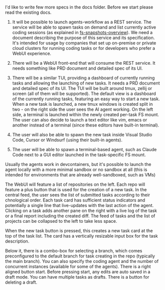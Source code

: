 I'd like to write few more specs in the docs folder. Before we start please read the existing docs.  
  
1) It will be possible to launch agents-workflow as a REST service. The service will be able to spawn tasks on demand and list currently active coding sessions (as explained in [fs-snapshots-overview](../fs-snapshots/overview.md)). We need a document describing the purpose of this service and its specification. It's intended for usage by companies that set up on-premise or private cloud clusters for running coding tasks or for developers who prefer a WebUI experience.  
  
2) There will be a WebUI front-end that will consume the REST service. It needs something like PRD document and detailed spec of its UI.  
  
3) There will be a similar TUI, providing a dashboard of currently running tasks and allowing the launching of new tasks. It needs a PRD document and detailed spec of its UI. The TUI will be built around tmux, zellij or screen (all of them will be supported). The default view is a dashboard of the currently running tasks, featuring an easy way to start a new task. When a new task is launched, a new tmux windows is created split in two - on the right side the user sees the AI agent working. On the left side, a terminal is launched within the newly created per-task FS mount. The user can also decide to launch a text editor like vim, emacs or another instead of a terminal (since these editors have built-in terminal).  
  
4) The user will also be able to spawn the new task inside Visual Studio Code, Cursor or Windsurf (using their built-in agents).  
  
5) The user will be able to spawn a terminal-based agent, such as Claude Code next to a GUI editor launched in the task-specific FS mount.  
  
Usually the agents work in devcontainers, but it's possible to launch the agent locally with a more minimal sandbox or no sandbox at all (this is intended for environments that are already well-sandboxed, such as VMs)

The WebUI will feature a list of repositories on the left. Each repo will feature a plus button that is used for the creation of a new task. In the central feed, the user sees the list of submitted tasks according to their chnological order. Each task card has sufficient status indicators and potentially a single line that live-updates with the last action of the agent. Clicking on a task adds another pane on the right with a live log of the task or a final report including the created diff. The feed of tasks and the list of projects can be collapsed to the left to take less space.

When the new task button is pressed, this creates a new task card at the top of the task list. The card has a vertically resizable input box for the task description.  
  
Below it, there is a combo-box for selecting a branch, which comes preconfigured to the default branch for task creating in the repo (typically the main branch). You can also specify the coding agent and the number of concurrent instances (available for some of the agents). There is a right aligned button start. Before pressing start, any edits are auto saved in a draft mode. You can have multiple tasks as drafts. There is a button for deleting a draft.